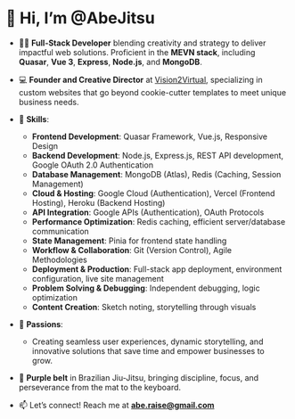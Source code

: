 # 👋 Hi, I’m @AbeJitsu

- 🧑‍💻 **Full-Stack Developer** blending creativity and strategy to deliver impactful web solutions. Proficient in the **MEVN stack**, including **Quasar**, **Vue 3**, **Express**, **Node.js**, and **MongoDB**.

- 💻 **Founder and Creative Director** at [Vision2Virtual](http://vision2virtual.com), specializing in custom websites that go beyond cookie-cutter templates to meet unique business needs.

- 🚀 **Skills**:
  - **Frontend Development**: Quasar Framework, Vue.js, Responsive Design
  - **Backend Development**: Node.js, Express.js, REST API development, Google OAuth 2.0 Authentication
  - **Database Management**: MongoDB (Atlas), Redis (Caching, Session Management)
  - **Cloud & Hosting**: Google Cloud (Authentication), Vercel (Frontend Hosting), Heroku (Backend Hosting)
  - **API Integration**: Google APIs (Authentication), OAuth Protocols
  - **Performance Optimization**: Redis caching, efficient server/database communication
  - **State Management**: Pinia for frontend state handling
  - **Workflow & Collaboration**: Git (Version Control), Agile Methodologies
  - **Deployment & Production**: Full-stack app deployment, environment configuration, live site management
  - **Problem Solving & Debugging**: Independent debugging, logic optimization
  - **Content Creation**: Sketch noting, storytelling through visuals

- 🌟 **Passions**:
  - Creating seamless user experiences, dynamic storytelling, and innovative solutions that save time and empower businesses to grow.

- 🥋 **Purple belt** in Brazilian Jiu-Jitsu, bringing discipline, focus, and perseverance from the mat to the keyboard.

- 📫 Let’s connect! Reach me at **abe.raise@gmail.com**
